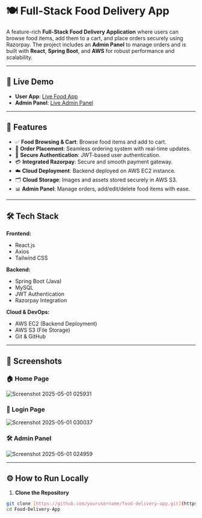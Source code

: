 # 🍽️ Full-Stack Food Delivery App

A feature-rich **Full-Stack Food Delivery Application** where users can browse food items, add them to a cart, and place orders securely using Razorpay. The project includes an **Admin Panel** to manage orders and is built with **React**, **Spring Boot**, and **AWS** for robust performance and scalability.

---

## 🔗 Live Demo

- **User App**: [Live Food App](https://food-frontend1.netlify.app/)
- **Admin Panel**: [Live Admin Panel](https://food-admin1.netlify.app/)

---

## 🚀 Features

- ✅ **Food Browsing & Cart**: Browse food items and add to cart.
- 🛒 **Order Placement**: Seamless ordering system with real-time updates.
- 🔐 **Secure Authentication**: JWT-based user authentication.
- 💳 **Integrated Razorpay**: Secure and smooth payment gateway.
- ☁️ **Cloud Deployment**: Backend deployed on AWS EC2 instance.
- 🗂️ **Cloud Storage**: Images and assets stored securely in AWS S3.
- 📊 **Admin Panel**: Manage orders, add/edit/delete food items with ease.

---

## 🛠️ Tech Stack

**Frontend:**
- React.js
- Axios
- Tailwind CSS 

**Backend:**
- Spring Boot (Java)
- MySQL
- JWT Authentication
- Razorpay Integration

**Cloud & DevOps:**
- AWS EC2 (Backend Deployment)
- AWS S3 (File Storage)
- Git & GitHub

---

## 📸 Screenshots

### 🏠 Home Page
![Screenshot 2025-05-01 025931](https://github.com/user-attachments/assets/fd842608-4a1d-4bee-ad35-86ca6fa2d475)



### 🔐 Login Page
![Screenshot 2025-05-01 030037](https://github.com/user-attachments/assets/aa866cfd-bf2f-43b6-9b65-035ade9f09d6)


### 🛠️ Admin Panel
![Screenshot 2025-05-01 024959](https://github.com/user-attachments/assets/34a6c336-b49a-4ea4-b84d-52963b1a5a95)




---

## ⚙️ How to Run Locally

1. **Clone the Repository**

```bash
git clone [https://github.com/yourusername/food-delivery-app.git](https://github.com/Prasant46/Food-Delivery-App.git)
cd Food-Delivery-App




